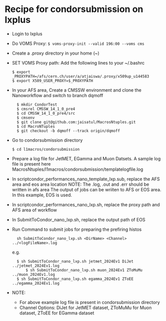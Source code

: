 # Recipe for condorsubmission on lxplus
- Login to lxplus
- Do VOMS Proxy:
  ```$ voms-proxy-init --valid 196:00 --voms cms```
- Create a .proxy directory in your home (~)
- SET VOMS Proxy path: Add the following lines to your ~/.bashrc
  ```
  $ export _PROXYPATH=/afs/cern.ch/user/a/atjaiswa/.proxy/x509up_u144583
  $ export X509_USER_PROXY=$_PROXYPATH
  ```
- In your AFS area, Create a CMSSW environment and clone the Nanoworkflow and switch to branch dqmoff
  ```
  	$ mkdir CondorTest
	$ cmsrel CMSSW_14_1_0_pre4
	$ cd CMSSW_14_1_0_pre4/src
	$ cmsenv
	$ git clone git@github.com:jaisatul/MacrosNtuples.git
	$ cd MacroNTuples
	$ git checkout -b dqmoff --track origin/dqmoff
  ```
- Go to condorsubmission directory
  ```
  $ cd l1macros/condorsubmission
  ```
- Prepare a log file for JetMET, EGamma and Muon Datsets. A sample log file is present here MacrosNtuples/l1macros/condorsubmission/templatelogfile.log
- In scriptcondor_performances_nano_template_lxp.sub, replace the AFS area and eos area location
	NOTE: 
		The .log, .out and .err should be written in afs area
		The output of jobs can be wriiten to AFS or EOS area. In this example, EOS is used.
- In scriptcondor_performances_nano_lxp.sh, replace the proxy path and AFS area of workflow
- In SubmitToCondor_nano_lxp.sh, replace the output path of EOS
- Run Command to submit jobs for preparing the prefiring histos
  ```
	sh SubmitToCondor_nano_lxp.sh <DirName> <Channel> ../<logFileName>.log
  ```
	e.g.
  ```
	$ sh SubmitToCondor_nano_lxp.sh jetmet_2024Ev1 DiJet ../jetmet_2024Ev1.log
        $ sh SubmitToCondor_nano_lxp.sh muon_2024Ev1 ZToMuMu ../muon_2024Ev1.log
	$ sh SubmitToCondor_nano_lxp.sh egamma_2024Ev1 ZToEE ../egamma_2024Ev1.log
  ```

- NOTE:
	- For above example log file is present in condorsubmission directory
	- Channel Options: DiJet for JetMET dataset, ZToMuMu for Muon dataset, ZToEE for EGamma dataset
